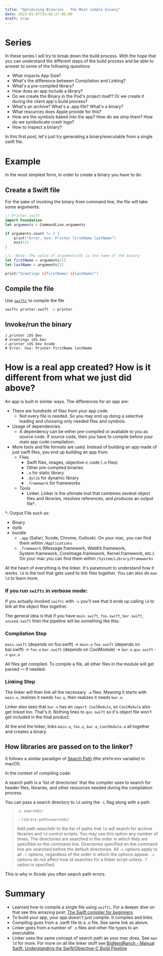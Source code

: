 ```yaml
---
title: "Optimizing Binaries - The Most simple binary"
date: 2023-01-07T15:02:27-05:00
draft: true
---
```

# Series
In these series I will try to break down the build process. With the hope that you can understand the different steps of the build process and be able to answer to some of the following questions
- What impacts App Size? 
- What's the difference between Compilation and Linking? 
- What's a pre-compiled library? 
- How does an app include a library? 
- Do we create the Binary in the Pod's project itself? Or we create it during the client app's build process? 
- What's an archive? What's a .app file? What's a binary? 
- What resources does Apple provide for this? 
- How are the symbols baked into the app? How do we strip them? How do we symbolicate crash logs?
- How to inspect a binary?

In this first post, let's just try generating a binary/executable from a single swift file. 

# Example 
In the most simplest form, in order to create a binary you have to do: 

## Create a Swift file

For the sake of invoking the binary from command line, the file will take some arguments:

```swift
// Printer.swift
import Foundation 
let arguments = CommandLine.arguments

if arguments.count != 3 {
    print("Error. Use: Printer firstName lastName")
    exit(1)
}

/// -Note: The value of arguments[0] is the name of the binary
let firstName = arguments[1]
let lastName = arguments[2]

print("Greetings \(firstName) \(lastName)")
```
## Compile the file

Use [`swiftc`](https://stackoverflow.com/questions/57777091/whats-the-difference-between-swift-and-swiftc) to compile the file

```bash
swiftc printer.swift -o printer
```

## Invoke/run the binary
```
/.printer iOS Dev 
# Greetings iOS Dev
/.printer iOS Dev Xcode
# Error. Use: Printer firstName lastName
```

# How is a real app created? How is it different from what we just did above?

An app is built in similar ways. The differences for an _app_ are:
- There are hundreds of files from your app code.
    - Not every file is needed. So you may end up doing a selective loading and choosing only needed files and symbols.
- Usage of dependencies. 
    - A dependency can be either pre-compiled or available to you as source code. If source code, then you have to compile before your main app code compilation.
- More tools and file formats are used. Instead of building an app made of just swift files, you end up building an app from: 
    - Files
        - Swift files, images, objective-c code (`.m` files)
        - Other pre-compiled binaries    
        - `.a` for static library
        - `.dylib` for dynamic library
        - `.framework` for frameworks
    - Tools
        - Linker. Linker is the ultimate tool that combines several object files and libraries, resolves references, and produces an output file†.


†: Output File such as: 
- Binary
- dylib
- bundle
    - `.app` (Safari, Xcode, Chrome, Outlook). On your mac, you can find them within `/Applications`
    - `.framework` (Message.framework, WebKit.framework, System.framework, CoreImage.framework, Kernel.framework, etc.). On your mac you can find them within `/System/Library/Frameworks`

At the heart of everything is the linker. It's paramount to understand how it works. `ld` is the tool that gets used to link files together. You can also do `man ld` to learn more.

### If you run `swiftc` in verbose mode:
If you actually invoked `swiftc` with `-v` you'll see that it ends up calling `ld` to link all the object files together. 

The general idea is that if you have `main.swift`, `foo.swift`, `bar.swift`, `unused.swift` then the pipeline will be something like this: 

### Compilation Step
`main.swift` (depends on foo.swift) -> `main.o`
`foo.swift`  (depends on bar.swift) -> `foo.o`
`bar.swift`  (depends on CoolModule) -> `bar.o`
`qux.swift` -> `qux.o`

All files get compiled. To compile a file, all other files in the module will get parsed — if needed. 

### Linking Step 

The linker will then link all the necessary `.o` files. Meaning it starts with `main.o`, realizes it needs `foo.o`, then realizes it needs `bar.o`. 

Linker also sees that `bar.o` has an `import CoolModule`, so `CoolModule` also get linked too. That's it. Nothing links to `qux.swift` so it's object file won't get included in the final product. 

At the end the linker, links `main.o`, `foo.o`, `bar.o`, `CoolModule.a` all together and creates a binary. 

## How libraries are passed on to the linker?
It follows a similar paradigm of [Search Path](https://beautifulracket.com/setting-the-mac-os-path.html) (the `$PATH` env variable) in macOS. 

In the context of compiling code: 

A search path is a 'list of directories' that the compiler uses to search for header files, libraries, and other resources needed during the compilation process.

You can pass a search directory to `ld` using the `-L` flag along with a path

> `-L searchdir`
>
>`--library-path=searchdir`
>
>
> Add path searchdir to the list of paths that `ld` will search for archive libraries and `ld` control scripts. You may use this option any number of times. The directories are searched in the order in which they are specified on the command line. Directories specified on the command line are searched before the default directories. All `-L` options apply to all `-l` options, regardless of the order in which the options appear. `-L` options do not affect how ld searches for a linker script unless `-T` option is specified.

This is why in Xcode you often search path errors. 

# Summary
- Learned how to compile a single file using `swiftc`. For a deeper dive on that see this amazing post: [The Swift compiler for beginners
](https://theswiftdev.com/the-swift-compiler-for-beginners/)
- To build your app, your app doesn't just compile. It compiles and links. 
- Compiling goes from a .swift file to a .o file. See same link as above.
- Linker goes from a number of `.o` files and other file types to an executable. 
- Linker uses the same concept of search path as your mac does. See `man ld` for more.
For more on all the linker stuff see [BigNerdRanch - Manual Swift: Understanding the Swift/Objective-C Build Pipeline](https://bignerdranch.com/blog/manual-swift-understanding-the-swift-objective-c-build-pipeline/)


